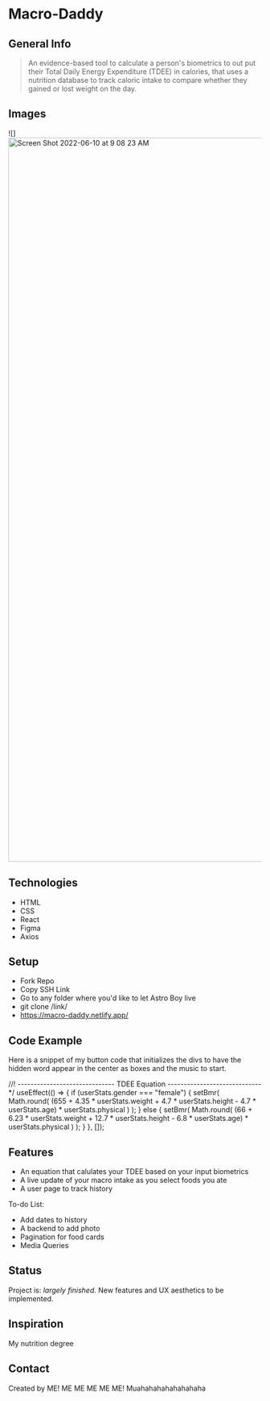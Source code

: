 # Macro-Daddy

## General Info
> An evidence-based tool to calculate a person's biometrics to out put their Total Daily Energy Expenditure (TDEE) in calories, that uses a nutrition database to track caloric intake to compare whether they gained or lost weight on the day.


## Images
![]<img width="1440" alt="Screen Shot 2022-06-10 at 9 08 23 AM" src="https://user-images.githubusercontent.com/82473096/173071398-82e37bd0-34ac-4a51-96ac-335b4b10ef79.png">



## Technologies
* HTML
* CSS
* React
* Figma
* Axios

## Setup
* Fork Repo
* Copy SSH Link
* Go to any folder where you'd like to let Astro Boy live
* git clone /link/
* https://macro-daddy.netlify.app/

## Code Example

Here is a snippet of my button code that initializes the divs to have the hidden word appear in the center as boxes and the music to start.

//! ------------------------------ TDEE Equation ----------------------------- */
  useEffect(() => {
    if (userStats.gender === "female") {
      setBmr(
        Math.round(
          (655 +
            4.35 * userStats.weight +
            4.7 * userStats.height -
            4.7 * userStats.age) *
            userStats.physical
        )
      );
    } else {
      setBmr(
        Math.round(
          (66 +
            6.23 * userStats.weight +
            12.7 * userStats.height -
            6.8 * userStats.age) *
            userStats.physical
        )
      );
    }
  }, []);
  
  
## Features
* An equation that calulates your TDEE based on your input biometrics
* A live update of your macro intake as you select foods you ate
* A user page to track history

To-do List:
* Add dates to history
* A backend to add photo
* Pagination for food cards
* Media Queries

## Status
Project is: _largely finished_. New features and UX aesthetics to be implemented.

## Inspiration
My nutrition degree

## Contact
Created by ME! ME ME ME ME ME! Muahahahahahahahaha
